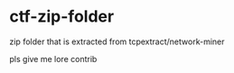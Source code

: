 # ctf-zip-folder
zip folder that is extracted from tcpextract/network-miner

pls give me lore contrib
